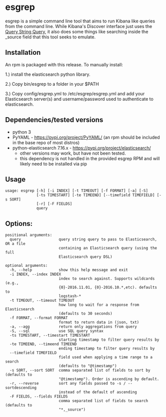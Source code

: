 esgrep
======

esgrep is a simple command line tool that aims to run Kibana like queries from the command line. While Kibana's Discover interface just uses the [Query String Query](https://www.elastic.co/guide/en/elasticsearch/reference/current/query-dsl-query-string-query.html "Elasticsearch Date Type"), it also does some things like searching inside the _source field that this tool seeks to emulate.

Installation
------------
An rpm is packaged with this release. To manually install:

1.) install the elasticsearch python library.

2.) Copy bin/esgrep to a folder in your $PATH

3.) Copy config/esgrep.yml to /etc/esgrep/esgrep.yml and add your Elasticsearch server(s) and username/password used to authenticate to elasticsearch.

Dependencies/tested versions
------------
- python 3
- PyYAML - https://pypi.org/project/PyYAML/ (an rpm should be included in the base repo of most distros)
- python-elasticsearch 7.16.x - https://pypi.org/project/elasticsearch/
    - other versions may work, but have not been tested. 
    - this dependency is not handled in the provided esgrep RPM and will likely need to be installed via pip


Usage
-----

    usage: esgrep [-h] [-i INDEX] [-t TIMEOUT] [-f FORMAT] [-a] [-S]
                  [-ts TIMESTART] [-te TIMEEND] [--timefield TIMEFIELD] [-s SORT]
                  [-r] [-F FIELDS]
                  query

Options:
--------

    positional arguments:
      query                 query string query to pass to Elasticsearch, OR a file
                            containing an Elasticsearch query (using the full
                            Elasticsearch query DSL)

    optional arguments:
      -h, --help            show this help message and exit
      -i INDEX, --index INDEX
                            index to search against. Supports wildcards (e.g.,
                            {0}-2016.11.01, {0}-2016.10.*,etc). defaults to
                            logstash-*
      -t TIMEOUT, --timeout TIMEOUT
                            how long to wait for a response from Elasticsearch
                            (defaults to 30 seconds)
      -f FORMAT, --format FORMAT
                            format to return data in (json, txt)
      -a, --agg             return only aggregations from query
      -S, --sql             use SQL query syntax
      -ts TIMESTART, --timestart TIMESTART
                            starting timestamp to filter query results by
      -te TIMEEND, --timeend TIMEEND
                            ending timestamp to filter query results by
      --timefield TIMEFIELD
                            field used when applying a time range to a search
                            (defaults to "@timestamp")
      -s SORT, --sort SORT  comma separated list of fields to sort by (defaults to
                            "@timestamp"). Order is ascending by default.
      -r, --reverse         sort any fields passed to -s / --sortdescending
                            instead of the default of ascending
      -F FIELDS, --fields FIELDS
                            comma separated list of fields to search (defaults to
                            "*,_source")
